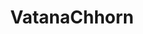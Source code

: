 ---
title: VatanaChhorn
github: https://github.com/VatanaChhorn
mode: dark
transition: 3s
archetype:
- Little Bit of Everything
- Minimalistic
---